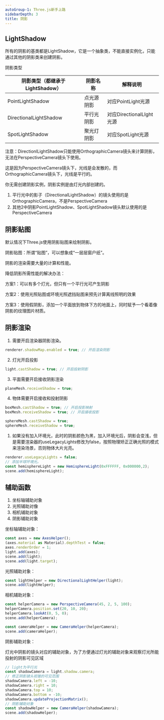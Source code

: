 ```yaml
---
autoGroup-1: Three.js新手上路
sidebarDepth: 3
title: 阴影
---
```


## LightShadow

所有的阴影的基类都是LightShadow，它是一个抽象类，不能直接实例化，只能通过其他的阴影类来创建阴影。

阴影类型

| 阴影类型（都继承于LightShadow） | 阴影名称   | 解释说明                 |
| ------------------------------- | ---------- | ------------------------ |
| PointLightShadow                | 点光源阴影 | 对应PointLight光源       |
| DirectionalLightShadow          | 平行光阴影 | 对应DirectionalLIght光源 |
| SpotLightShadow                 | 聚光灯阴影 | 对应SpotLight光源        |

注意：DirectionlLightShadow只能使用OrthographicCamera镜头来计算阴影，无法在PerspectiveCamera镜头下使用。

这是因为PerspectiveCamera镜头下，光线是会发散的，而OrthographicCamera镜头下，光线是平行的。

你无需创建阴影实例，阴影实例是由灯光内部创建的。

1. 平行光中的影子（DirectionalLightShadow）的镜头使用的是OrthographicCamera，不是PerspectiveCamera
2. 其他2中阴影PointLightShadow、SpotLightShadow镜头默认使用的是PerspectiveCamera

## 阴影贴图

默认情况下Three.js使用阴影贴图来绘制阴影。

阴影贴图：所谓“贴图”，可以想象成“一层层窗户纸”。

阴影的渲染需要大量的计算和性能。

降低阴影所需性能的解决办法：

方案1：可以有多个灯光，但只有一个平行光可产生阴影

方案2：使用光照贴图或环境光照遮挡贴图来预先计算离线照明的效果

方案3：使用假阴影，添加一个平面放到物体下方的地面上，同时赋予一个看着像阴影的纹理图片材质。


## 阴影渲染
1. 需要开启渲染器阴影渲染。

```javascript
renderer.shadowMap.enabled = true; // 开启渲染阴影
```

2. 灯光开启投影

```javascript
light.castShadow = true; // 开启投射阴影
```

3. 平面需要开启接收阴影渲染

```javascript
planeMesh.receiveShadow = true;
```

4. 物体需要开启接收和投射阴影

```javascript
boxMesh.castShadow = true; // 开启投影映射
boxMesh.receiveShadow = true; // 开启接收投影

sphereMesh.castShadow = true;
sphereMesh.receiveShadow = true;
```

1. 如果没有加入环境光，此时的阴影颜色为黑，加入环境光后，阴影会变浅，但是需要渲染器的useLegacyLights修改为false，按照物理矫正正确光照的模式来渲染场景，否则物体大片光亮。

```javascript
renderer.useLegacyLights = false;
// 添加半球环境光。
const hemisphereLight = new HemisphereLight(0xFFFFFF, 0x000000,2);
scene.add(hemisphereLight);
```

## 辅助函数

1. 坐标轴辅助对象
2. 光照辅助对像
3. 相机辅助对象
4. 阴影辅助对象

坐标轴辅助对象：

```javascript
const axes = new AxesHelper();
(axes.material as Material).depthTest = false;
axes.renderOrder = 1;
light.add(axes);
scene.add(light);
scene.add(light.target);
```

光照辅助对象：

```javascript
const lightHelper = new DirectionalLightHelper(light);
scene.add(lightHelper);
```

相机辅助对象：

```javascript
const helperCamera = new PerspectiveCamera(45, 2, 5, 100);
helperCamera.position.set(20, 10, 20);
helperCamera.lookAt(0, 5, 0);
scene.add(helperCamera);

const cameraHelper = new CameraHelper(helperCamera);
scene.add(cameraHelper);
```

阴影辅助对象：

灯光中阴影的镜头对应的辅助对象，为了方便通过灯光的辅助对象来观察灯光所能投射的阴影可见区域

```javascript
// light为平行光
const shadowCamera = light.shadow.camera;
// 修正阴影镜头视锥的可见范围
shadowCamera.left = -10;
shadowCamera.right = 10;
shadowCamera.top = 10;
shadowCamera.bottom = -10;
shadowCamera.updateProjectionMatrix();
// 阴影辅助对象
const shadowHelper = new CameraHelper(shadowCamera);
scene.add(shadowHelper);
```




